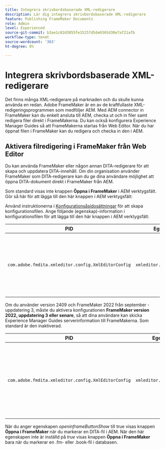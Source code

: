 ```yaml
---
title: Integrera skrivbordsbaserade XML-redigerare
description: Lär dig integrera skrivbordsbaserade XML-redigerare
feature: Publishing FrameMaker Documents
role: Admin
level: Experienced
source-git-commit: b3ae1c02d3055fe15257d5de0365d30e7af21afb
workflow-type: tm+mt
source-wordcount: '363'
ht-degree: 0%

---
```


# Integrera skrivbordsbaserade XML-redigerare

Det finns många XML-redigerare på marknaden och du skulle kunna använda en redan. Adobe FrameMaker är en av de kraftfullaste XML-redigeringsprogrammen som medföljer AEM. Med AEM connector in FrameMaker kan du enkelt ansluta till AEM, checka ut och in filer samt redigera filer direkt i FrameMakerna. Du kan också konfigurera Experience Manager Guides så att FrameMakerna startas från Web Editor. När du har öppnat filen i FrameMaker kan du redigera och checka in den i AEM.

## Aktivera filredigering i FrameMaker från Web Editor

Du kan använda FrameMaker eller någon annan DITA-redigerare för att skapa och uppdatera DITA-innehåll. Om din organisation använder FrameMaker som DITA-redigerare kan du ge dina användare möjlighet att öppna DITA-dokument direkt i FrameMaker från AEM.


Som standard visas inte knappen **Öppna i FrameMaker** i AEM verktygsfält. Gör så här för att lägga till den här knappen i AEM verktygsfält:

Använd instruktionerna i [Konfigurationsåsidosättningar](download-install-additional-config-override.md#) för att skapa konfigurationsfilen. Ange följande \(egenskap\)-information i konfigurationsfilen för att lägga till den här knappen i AEM verktygsfält:


| PID | Egenskapsnyckel | Egenskapsvärde |
|---|------------|--------------|
| `com.adobe.fmdita.xmleditor.config.XmlEditorConfig` | `xmleditor.openinframebuttonshow` | Boolean \(true/false\). Om du vill visa knappen **Öppna i FrameMaker** anger du den här egenskapen till true. <br> **Standardvärde**: false |



Om du använder version 2409 och FrameMaker 2022 från september - uppdatering 3, måste du aktivera konfigurationen **FrameMaker version 2022, uppdatering 3 eller senare**, så att dina användare kan skicka Experience Manager Guides serverinformation till FrameMakerna.  Som standard är den inaktiverad.


| PID | Egenskapsnyckel | Egenskapsvärde |
|---|------------|--------------|
| `com.adobe.fmdita.xmleditor.config.XmlEditorConfig` | `xmleditor.openinframe2022above` | Boolean \(true/false\). Om du använder FrameMaker 2022 från september - uppdatering 3 anger du den här egenskapen som true. <br> **Standardvärde**: false |



När du anger egenskapen *openinframeButtonShow* till true visas knappen **Öppna i FrameMaker** när du markerar en DITA-fil i AEM. När den här egenskapen inte är inställd på *true* visas knappen **Öppna i FrameMaker** bara när du markerar en .fm- eller .book-fil i databasen.



